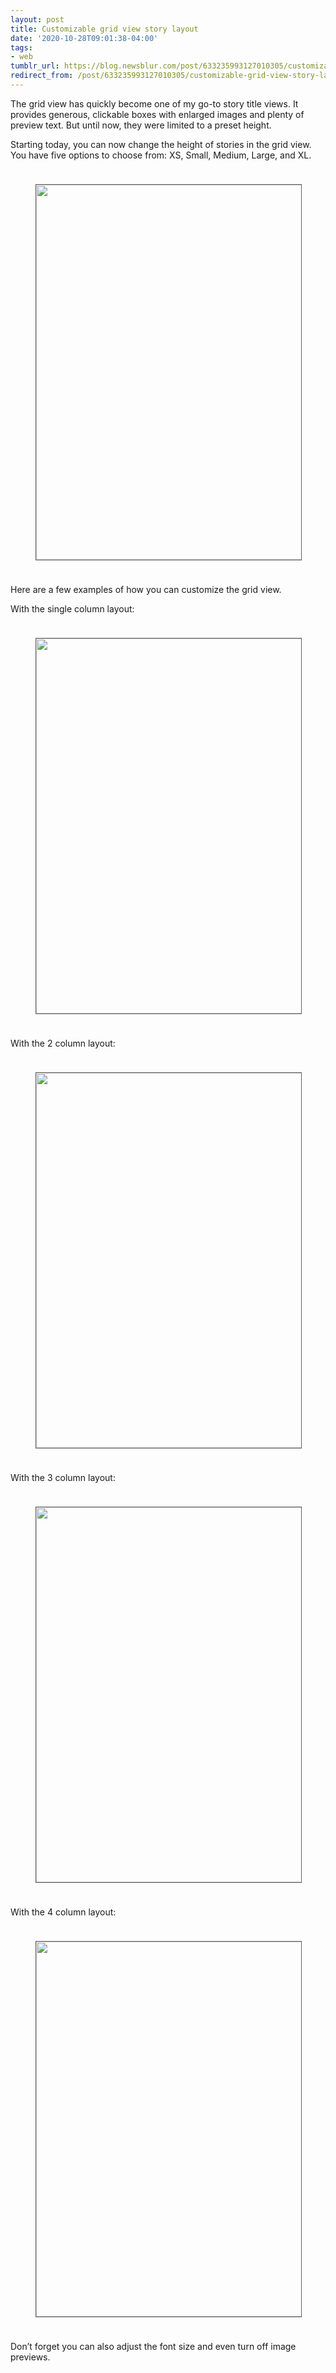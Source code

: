 ```yaml
---
layout: post
title: Customizable grid view story layout
date: '2020-10-28T09:01:38-04:00'
tags:
- web
tumblr_url: https://blog.newsblur.com/post/633235993127010305/customizable-grid-view-story-layout
redirect_from: /post/633235993127010305/customizable-grid-view-story-layout/
---
```

The grid view has quickly become one of my go-to story title views. It provides generous, clickable boxes with enlarged images and plenty of preview text. But until now, they were limited to a preset height.

Starting today, you can now change the height of stories in the grid view. You have five options to choose from: XS, Small, Medium, Large, and XL.

<figure class="tmblr-full" data-orig-height="761" data-orig-width="1000" data-orig-src="https://s3.us-east-1.amazonaws.com/static.newsblur.com/blog/grid_height_style.png"><img width="600" style="width:600px;margin: 24px auto; border: 1px solid #606060" data-orig-height="761" data-orig-width="1000" src="https://s3.us-east-1.amazonaws.com/static.newsblur.com/blog/grid_height_style.png"></figure>

Here are a few examples of how you can customize the grid view.

With the single column layout:

<figure class="tmblr-full" data-orig-height="966" data-orig-width="1000" data-orig-src="https://s3.us-east-1.amazonaws.com/static.newsblur.com/blog/grid_height_1.png"><img width="600" style="width:600px;margin: 24px auto; border: 1px solid #606060" data-orig-height="966" data-orig-width="1000" src="https://s3.us-east-1.amazonaws.com/static.newsblur.com/blog/grid_height_1.png"></figure>

With the 2 column layout:

<figure class="tmblr-full" data-orig-height="938" data-orig-width="1000" data-orig-src="https://s3.us-east-1.amazonaws.com/static.newsblur.com/blog/grid_height_2.png"><img width="600" style="width:600px;margin: 24px auto; border: 1px solid #606060" data-orig-height="938" data-orig-width="1000" src="https://s3.us-east-1.amazonaws.com/static.newsblur.com/blog/grid_height_2.png"></figure>

With the 3 column layout:

<figure class="tmblr-full" data-orig-height="715" data-orig-width="1000" data-orig-src="https://s3.us-east-1.amazonaws.com/static.newsblur.com/blog/grid_height_3.png"><img width="600" style="width:600px;margin: 24px auto; border: 1px solid #606060" data-orig-height="715" data-orig-width="1000" src="https://s3.us-east-1.amazonaws.com/static.newsblur.com/blog/grid_height_3.png"></figure>

With the 4 column layout:

<figure class="tmblr-full" data-orig-height="957" data-orig-width="1000" data-orig-src="https://s3.us-east-1.amazonaws.com/static.newsblur.com/blog/grid_height_4.png"><img width="600" style="width:600px;margin: 24px auto; border: 1px solid #606060" data-orig-height="957" data-orig-width="1000" src="https://s3.us-east-1.amazonaws.com/static.newsblur.com/blog/grid_height_4.png"></figure>

Don’t forget you can also adjust the font size and even turn off image previews.

